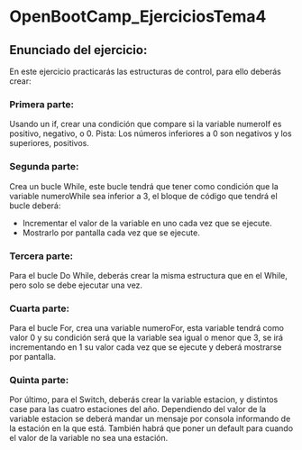 # OpenBootCamp_EjerciciosTema4
## Enunciado del ejercicio:

En este ejercicio practicarás las estructuras de control, para ello deberás crear:

### Primera parte:
Usando un if, crear una condición que compare si la variable numeroIf es positivo, negativo, o 0.
Pista: Los números inferiores a 0 son negativos y los superiores, positivos.

### Segunda parte:
Crea un bucle While, este bucle tendrá que tener como condición que la variable numeroWhile sea inferior a 3, el bloque de código que tendrá el bucle deberá:

* Incrementar el valor de la variable en uno cada vez que se ejecute.
* Mostrarlo por pantalla cada vez que se ejecute.

### Tercera parte:
Para el bucle Do While, deberás crear la misma estructura que en el While, pero solo se debe ejecutar una vez.

### Cuarta parte:
Para el bucle For, crea una variable numeroFor, esta variable tendrá como valor 0 y su condición será que la variable sea igual o menor que 3, se irá incrementando en 1 su valor cada vez que se ejecute y deberá mostrarse por pantalla.

### Quinta parte:
Por último, para el Switch, deberás crear la variable estacion, y distintos case para las cuatro estaciones del año. Dependiendo del valor de la variable estacion se deberá mandar un mensaje por consola informando de la estación en la que está. También habrá que poner un default para cuando el valor de la variable no sea una estación.
